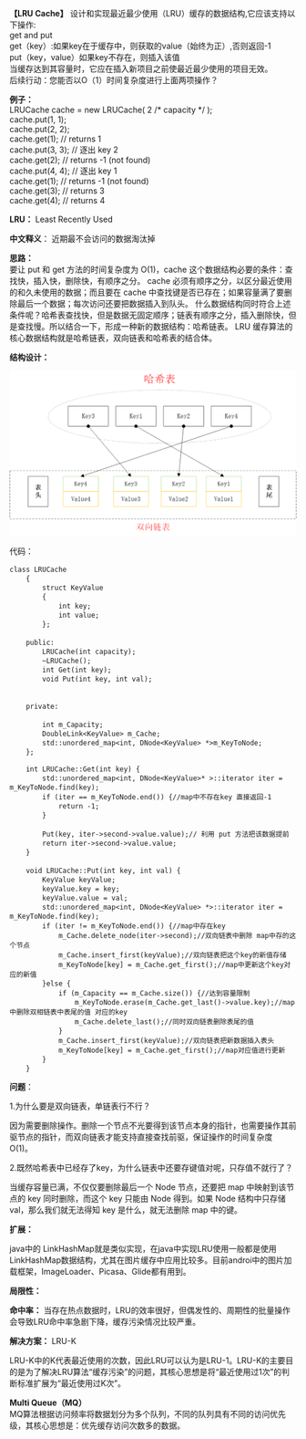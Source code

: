 
**【LRU Cache】** 设计和实现最近最少使用（LRU）缓存的数据结构,它应该支持以下操作:  
get and put  
get（key）:如果key在于缓存中，则获取的value（始终为正）,否则返回-1  
put（key，value）如果key不存在，则插入该值  
当缓存达到其容量时，它应在插入新项目之前使最近最少使用的项目无效。  
后续行动：您能否以O（1）时间复杂度进行上面两项操作？  

**例子：**  
LRUCache cache = new LRUCache( 2 /* capacity */ );   
cache.put(1, 1);  
cache.put(2, 2);  
cache.get(1);       // returns 1  
cache.put(3, 3);    // 逐出 key 2  
cache.get(2);       // returns -1 (not found)  
cache.put(4, 4);    // 逐出 key 1  
cache.get(1);       // returns -1 (not found)  
cache.get(3);       // returns 3  
cache.get(4);       // returns 4  

**LRU：** Least Recently Used  

**中文释义**： 
近期最不会访问的数据淘汰掉  

**思路：**  
要让 put 和 get 方法的时间复杂度为 O(1)，cache 这个数据结构必要的条件：查找快，插入快，删除快，有顺序之分。
cache 必须有顺序之分，以区分最近使用的和久未使用的数据；而且要在 cache 中查找键是否已存在；如果容量满了要删除最后一个数据；每次访问还要把数据插入到队头。
什么数据结构同时符合上述条件呢？哈希表查找快，但是数据无固定顺序；链表有顺序之分，插入删除快，但是查找慢。所以结合一下，形成一种新的数据结构：哈希链表。
LRU 缓存算法的核心数据结构就是哈希链表，双向链表和哈希表的结合体。

**结构设计：**  

![lru_p1](../../res/Lru/lru_p1.png)

代码：

```
class LRUCache
	{
		struct KeyValue
		{
			int key;
			int value;
		};

	public:
		LRUCache(int capacity);
		~LRUCache();
		int Get(int key);
		void Put(int key, int val);


	private:

		int m_Capacity;
		DoubleLink<KeyValue> m_Cache;
		std::unordered_map<int, DNode<KeyValue> *>m_KeyToNode;
	};
```

```
	int LRUCache::Get(int key) {
		std::unordered_map<int, DNode<KeyValue>* >::iterator iter = m_KeyToNode.find(key);
		if (iter == m_KeyToNode.end()) {//map中不存在key 直接返回-1
			return -1;
		}
		
		Put(key, iter->second->value.value);// 利用 put 方法把该数据提前
		return iter->second->value.value;
	}

	void LRUCache::Put(int key, int val) {
		KeyValue keyValue;
		keyValue.key = key;
		keyValue.value = val;
		std::unordered_map<int, DNode<KeyValue> *>::iterator iter = m_KeyToNode.find(key);
		if (iter != m_KeyToNode.end()) {//map中存在key
			m_Cache.delete_node(iter->second);//双向链表中删除 map中存的这个节点
			m_Cache.insert_first(keyValue);//双向链表把这个key的新值存储
			m_KeyToNode[key] = m_Cache.get_first();//map中更新这个key对应的新值
		}else {
			if (m_Capacity == m_Cache.size()) {//达到容量限制
				m_KeyToNode.erase(m_Cache.get_last()->value.key);//map中删除双相链表中表尾的值 对应的key
				m_Cache.delete_last();//同时双向链表删除表尾的值
			}
			m_Cache.insert_first(keyValue);//双向链表把新数据插入表头 
			m_KeyToNode[key] = m_Cache.get_first();//map对应值进行更新
		}
	}
```

**问题**：  

1.为什么要是双向链表，单链表行不行？

因为需要删除操作。删除一个节点不光要得到该节点本身的指针，也需要操作其前驱节点的指针，而双向链表才能支持直接查找前驱，保证操作的时间复杂度 O(1)。

2.既然哈希表中已经存了key，为什么链表中还要存键值对呢，只存值不就行了？

当缓存容量已满，不仅仅要删除最后一个 Node 节点，还要把 map 中映射到该节点的 key 同时删除，而这个 key 只能由 Node 得到。如果 Node 结构中只存储 val，那么我们就无法得知 key 是什么，就无法删除 map 中的键。

**扩展：**  

java中的 LinkHashMap就是类似实现，在java中实现LRU使用一般都是使用LinkHashMap数据结构，尤其在图片缓存中应用比较多。目前androi中的图片加载框架，ImageLoader、Picasa、Glide都有用到。

**局限性：**  

**命中率：** 当存在热点数据时，LRU的效率很好，但偶发性的、周期性的批量操作会导致LRU命中率急剧下降，缓存污染情况比较严重。

**解决方案：** LRU-K

LRU-K中的K代表最近使用的次数，因此LRU可以认为是LRU-1。LRU-K的主要目的是为了解决LRU算法“缓存污染”的问题，其核心思想是将“最近使用过1次”的判断标准扩展为“最近使用过K次”。

**Multi Queue（MQ）**   
MQ算法根据访问频率将数据划分为多个队列，不同的队列具有不同的访问优先级，其核心思想是：优先缓存访问次数多的数据。